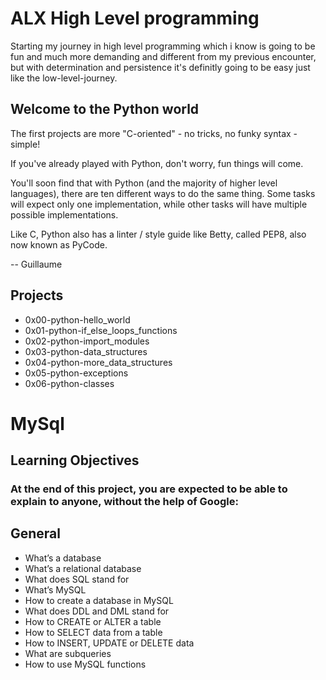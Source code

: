 # ALX High Level programming

Starting my journey in high level programming which i know is going to be fun and much more demanding and different from my previous encounter, but with determination and persistence it's definitly going to be easy just like the low-level-journey.

## Welcome to the Python world

The first projects are more "C-oriented" - no tricks, no funky syntax - simple!

If you've already played with Python, don't worry, fun things will come.

You'll soon find that with Python (and the majority of higher level languages), there are ten different ways to do the same thing. Some tasks will expect only one implementation, while other tasks will have multiple possible implementations.

Like C, Python also has a linter / style guide like Betty, called PEP8, also now known as PyCode.

-- Guillaume

## Projects
* 0x00-python-hello_world
* 0x01-python-if_else_loops_functions
* 0x02-python-import_modules
* 0x03-python-data_structures
* 0x04-python-more_data_structures
* 0x05-python-exceptions
* 0x06-python-classes






# MySql

## Learning Objectives
### At the end of this project, you are expected to be able to explain to anyone, without the help of Google:

## General
- What’s a database
- What’s a relational database
- What does SQL stand for
- What’s MySQL
- How to create a database in MySQL
- What does DDL and DML stand for
- How to CREATE or ALTER a table
- How to SELECT data from a table
- How to INSERT, UPDATE or DELETE data
- What are subqueries
- How to use MySQL functions

